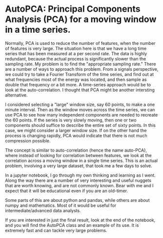 # AutoPCA: Principal Components Analysis (PCA) for a moving window in a time series. 

Normally, PCA is used to reduce the number of features, when the number of features is very large. The situation here is that we have a long time series that has been measured at a per second rate. The data is highly redundant, because the actual process is significantly slower than the sampling rate. My problem is to find the "appropriate sampling rate." There are a number of ways to approach this problem. From a signals perspective, we could try to take a Fourier Transform of the time series, and find out at what frequencies most of the energy was located, and then sample as double that frequency or a bit more. A time-series approach would be to look at the auto-correlation. I thought that PCA might be another intersting alternative.

I considered selecting a "large" window size, say 60 points, to make a one minute interval. Then as the window moves across the time series, we can use PCA to see how many independent components are needed to recreate the 60 points. If the series is very slowly moving, then one or two components should suffice to describe the entire set of sixty points. In this case, we might consider a larger window size. If on the other hand the process is changing rapidly, PCA would indicate that there is not much compression possible.

The concept is similar to auto-correlation (hence the name auto-PCA), where instead of looking for correlation between features, we look at the correlation across a moving window in a single time series. This is an actual problem, involving a very large dataset, that took me a few days to solve. 

In a jupyter notebook, I go through my own thinking and learning as I went. Along the way there are a number of very interesting and useful nuggets that are worth knowing, and are not commonly known. Bear with me and I expect that it will be educational even if you are an old-timer.

Some parts of this are about python and pandas, while others are about numpy and mathematics. Most of it would be useful for intermediate/advanced data analysts.

If you are interested in just the final result, look at the end of the notebook, and you will find the AutoPCA class and an example of its use. It is extremely fast and can tackle very large problems.

